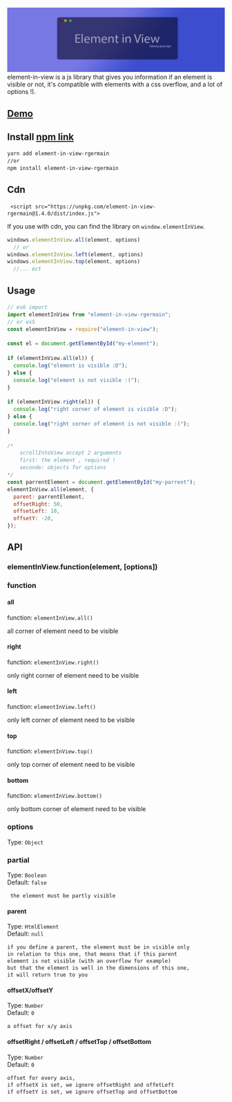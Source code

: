 ![header](https://raw.githubusercontent.com/remigermain/readme-assets/master/element-in-view/header.jpg)
element-in-view is a js library that gives you information if an element is visible or not, it's compatible with elements with a css overflow, and a lot of options !).

## [Demo](https://jsfiddle.net/rgermain/owujbs5y/40/)

## Install [npm link](https://www.npmjs.com/package/element-in-view-rgermain)
```bash
yarn add element-in-view-rgermain
//or
npm install element-in-view-rgermain
```
## Cdn
```
 <script src="https://unpkg.com/element-in-view-rgermain@1.4.0/dist/index.js">
```
If you use with cdn, you can find the library on `window.elementInView`.

```js
windows.elementInView.all(element, options)
  // or
windows.elementInView.left(element, options)
windows.elementInView.top(element, options)
  //... ect
```

## Usage

```js
// es6 import
import elementInView from "element-in-view-rgermain";
// or es5
const elementInView = require("element-in-view");

const el = document.getElementById("my-element");

if (elementInView.all(el)) {
  console.log("element is visible :D");
} else {
  console.log("element is not visible :(");
}

if (elementInView.right(el)) {
  console.log("right corner of element is visible :D");
} else {
  console.log("right corner of element is not visible :(");
}

/*
    scrollIntoView accept 2 arguments
    first: the element , required !
    seconde: objects for options
*/
const parrentElement = document.getElementById("my-parrent");
elementInView.all(element, {
  parent: parrentElement,
  offsetRight: 50,
  offsetLeft: 10,
  offsetY: -20,
});
```

## API

### elementInView.function(element, [options])

### function
#### all
function: `elementInView.all()`

  all corner of element need to be visible


#### right
function: `elementInView.right()`

  only right corner of element need to be visible

#### left
function: `elementInView.left()`

  only left corner of element need to be visible

#### top
function: `elementInView.top()`

  only top corner of element need to be visible

#### bottom
function: `elementInView.bottom()`

  only bottom corner of element need to be visible


### options

Type: `Object`

### partial

Type: `Boolean` <br> Default: `false`

     the element must be partly visible 

#### parent

Type: `HtmlElement`<br> Default: `null`

    if you define a parent, the element must be in visible only
    in relation to this one, that means that if this parent
    element is not visible (with an overflow for example)
    but that the element is well in the dimensions of this one,
    it will return true to you 

#### offsetX/offsetY

Type: `Number`<br> Default: `0`

    a offset for x/y axis

#### offsetRight / offsetLeft / offsetTop / offsetBottom

Type: `Number`<br> Default: `0`

    offset for every axis,
    if offsetX is set, we ignore offsetRight and offetLeft
    if offsetY is set, we ignore offsetTop and offsetBottom
